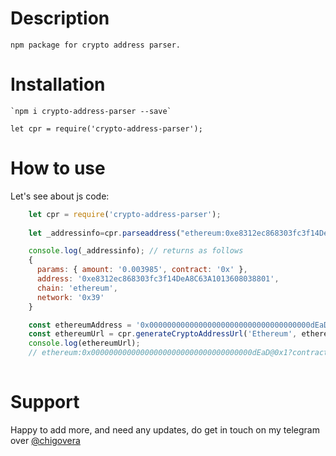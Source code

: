 # Description
	npm package for crypto address parser.
# Installation
	`npm i crypto-address-parser --save`
		
	let cpr = require('crypto-address-parser');

# How to use
Let's see about js code:
```js
	let cpr = require('crypto-address-parser');
	
	let _addressinfo=cpr.parseaddress("ethereum:0xe8312ec868303fc3f14DeA8C63A1013608038801@0x39?amount=0.003985&contract=0x");

	console.log(_addressinfo); // returns as follows
	{
	  params: { amount: '0.003985', contract: '0x' },
	  address: '0xe8312ec868303fc3f14DeA8C63A1013608038801',
	  chain: 'ethereum',
	  network: '0x39'
	}

	const ethereumAddress = '0x000000000000000000000000000000000000dEaD';  
	const ethereumUrl = cpr.generateCryptoAddressUrl('Ethereum', ethereumAddress, 0.1,"0x",1);
	console.log(ethereumUrl);
	// ethereum:0x000000000000000000000000000000000000dEaD@0x1?contract=0x&refid=1&amount=0.1
  


```

# Support

Happy to add more, and need any updates, do get in touch on my telegram over [@chigovera](https://t.me/chigovera)
